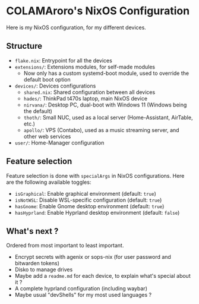 # COLAMAroro's NixOS Configuration

Here is my NixOS configuration, for my different devices.

## Structure

- `flake.nix`: Entrypoint for all the devices
- `extensions/`: Extensions modules, for self-made modules
  - Now only has a custom systemd-boot module, used to override the default boot option
- `devices/`: Devices configurations
  - `shared.nix`: Shared configuration between all devices
  - `hades/`: ThinkPad t470s laptop, main NixOS device
  - `nirvana/`: Desktop PC, dual-boot with Windows 11 (Windows being the default)
  - `thoth/`: Small NUC, used as a local server (Home-Assistant, AirTable, etc.)
  - `apollo/`: VPS (Contabo), used as a music streaming server, and other web services
- `user/`: Home-Manager configuration

## Feature selection

Feature selection is done with `specialArgs` in NixOS configurations. Here are the following available toggles:

- `isGraphical`: Enable graphical environment (default: `true`)
- `isNotWSL`: Disable WSL-specific configuration (default: `true`)
- `hasGnome`: Enable Gnome desktop environment (default: `true`)
- `hasHyprland`: Enable Hyprland desktop environment (default: `false`)

## What's next ?

Ordered from most important to least important.

- Encrypt secrets with agenix or sops-nix (for user password and bitwarden tokens)
- Disko to manage drives
- Maybe add a `readme.md` for each device, to explain what's special about it ?
- A complete hyprland configuration (including waybar)
- Maybe usual "devShells" for my most used languages ?
